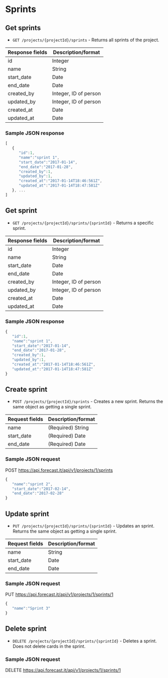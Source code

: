 # Sprints

## Get sprints

* `GET /projects/{projectId}/sprints` - Returns all sprints of the project.

|Response fields | Description/format|
|------------ | -------------|
|id | Integer|
|name | String|
|start_date | Date|
|end_date | Date|
|created_by | Integer, ID of person|
|updated_by | Integer, ID of person|
|created_at | Date|
|updated_at | Date|

### Sample JSON response
```javascript
[
   {
      "id":1,
      "name":"sprint 1",
      "start_date":"2017-01-14",
      "end_date":"2017-01-28",
      "created_by":1,
      "updated_by":1,
      "created_at":"2017-01-14T18:46:561Z",
      "updated_at":"2017-01-14T18:47:581Z"
   }, ...
]
```

## Get sprint

* `GET /projects/{projectId}/sprints/{sprintId}` - Returns a specific sprint.

|Response fields | Description/format|
|------------ | -------------|
|id | Integer|
|name | String|
|start_date | Date|
|end_date | Date|
|created_by | Integer, ID of person|
|updated_by | Integer, ID of person|
|created_at | Date|
|updated_at | Date|

### Sample JSON response
```javascript
{
   "id":1,
   "name":"sprint 1",
   "start_date":"2017-01-14",
   "end_date":"2017-01-28",
   "created_by":1,
   "updated_by":1,
   "created_at":"2017-01-14T18:46:561Z",
   "updated_at":"2017-01-14T18:47:581Z"
}
```

## Create sprint

* `POST /projects/{projectId}/sprints` - Creates a new sprint. Returns the same object as getting a single sprint.

|Request fields | Description/format|
|------------ | -------------|
|name | (Required) String|
|start_date | (Required) Date|
|end_date | (Required) Date|

### Sample JSON request
POST https://api.forecast.it/api/v1/projects/1/sprints

```javascript
{
   "name":"sprint 2",
   "start_date":"2017-02-14",
   "end_date":"2017-02-28"
}
```

## Update sprint

* `PUT /projects/{projectId}/sprints/{sprintId}` - Updates an sprint. Returns the same object as getting a single sprint.

|Request fields | Description/format|
|------------ | -------------|
|name | String|
|start_date | Date|
|end_date | Date|

### Sample JSON request
PUT https://api.forecast.it/api/v1/projects/1/sprints/1

```javascript
{
   "name":"Sprint 3"
}
```

## Delete sprint

* `DELETE /projects/{projectId}/sprints/{sprintId}` - Deletes a sprint. Does not delete cards in the sprint.

### Sample JSON request
DELETE https://api.forecast.it/api/v1/projects/1/sprints/1